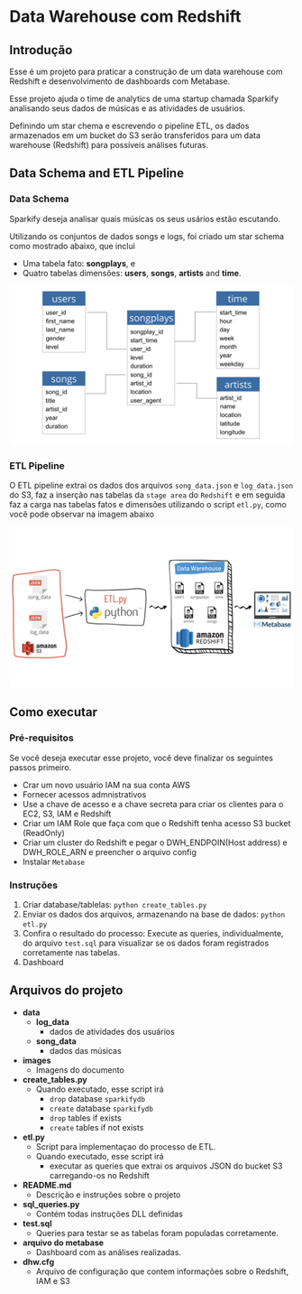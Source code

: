 # Data Warehouse com Redshift

## Introdução

Esse é um projeto para praticar a construção de um data warehouse com Redshift e desenvolvimento de dashboards com Metabase.

Esse projeto ajuda o time de analytics de uma startup chamada Sparkify analisando seus dados de músicas e as atividades de usuários.

Definindo um star chema e escrevendo o pipeline ETL, os dados armazenados em um bucket do S3 serão transferidos para um data warehouse (Redshift) para possíveis análises futuras. 

## Data Schema and ETL Pipeline

### Data Schema

Sparkify deseja analisar quais músicas os seus usários estão escutando.

Utilizando os conjuntos de dados songs e logs, foi criado um star schema como mostrado abaixo, que inclui

- Uma tabela fato: **songplays**, e 
- Quatro tabelas dimensões: **users**, **songs**, **artists** and **time**.

![Star Schema](images/star_schema.png)

### ETL Pipeline

O ETL pipeline extrai os dados dos arquivos `song_data.json` e `log_data.json` do S3, faz a inserção nas tabelas da `stage area` do `Redshift` e em seguida faz a carga nas tabelas fatos e dimensões utilizando o script `etl.py`, como você pode observar na imagem abaixo

![Pipeline ETL](images/Pipeline_ETL.png)

## Como executar

### Pré-requisitos

Se você deseja executar esse projeto, você deve finalizar os seguintes passos primeiro.

- Crar um novo usuário IAM na sua conta AWS
- Fornecer acessos admnistrativos
- Use a chave de acesso e a chave secreta para criar os clientes para o EC2, S3, IAM e Redshift
- Criar um IAM Role que faça com que o Redshift tenha acesso S3 bucket (ReadOnly)
- Criar um cluster do Redshift e pegar o DWH_ENDPOIN(Host address) e DWH_ROLE_ARN e preencher o arquivo config
- Instalar `Metabase`

### Instruções

1. Criar database/tablelas: `python create_tables.py`
2. Enviar os dados dos arquivos, armazenando na base de dados: `python etl.py`
3. Confira o resultado do processo: Execute as queries, individualmente, do arquivo `test.sql` para visualizar se os dados foram registrados corretamente nas tabelas.
4. Dashboard

## Arquivos do projeto

- **data**
  - **log_data**
    - dados de atividades dos usuários
  - **song_data**
    - dados das músicas
- **images**
  - Imagens do documento
- **create_tables.py**
  - Quando executado, esse script irá
    - `drop` database `sparkifydb`
    - `create` database `sparkifydb`
    - `drop` tables if exists
    - `create` tables if not exists
- **etl.py**
  - Script para implementaçao do processo de ETL.
  - Quando executado, esse script irá 
    - executar as queries que extrai os arquivos JSON do bucket S3 carregando-os no Redshift
- **README.md**
  - Descrição e instruções sobre o projeto
- **sql_queries.py**
  - Contém todas instruções DLL definidas
- **test.sql**
  - Queries para testar se as tabelas foram populadas corretamente.
- **arquivo do metabase**
  - Dashboard com as análises realizadas.
- **dhw.cfg**
  - Arquivo de configuração que contem informações sobre o Redshift, IAM e S3  
